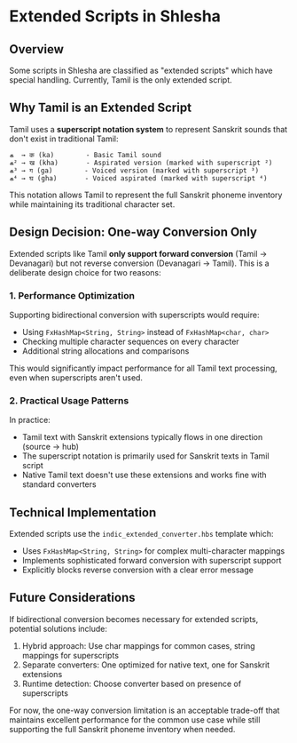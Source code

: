 # Extended Scripts in Shlesha

## Overview

Some scripts in Shlesha are classified as "extended scripts" which have special handling. Currently, Tamil is the only extended script.

## Why Tamil is an Extended Script

Tamil uses a **superscript notation system** to represent Sanskrit sounds that don't exist in traditional Tamil:

```
க  → क (ka)        - Basic Tamil sound
க² → ख (kha)       - Aspirated version (marked with superscript ²)
க³ → ग (ga)        - Voiced version (marked with superscript ³)  
க⁴ → घ (gha)       - Voiced aspirated (marked with superscript ⁴)
```

This notation allows Tamil to represent the full Sanskrit phoneme inventory while maintaining its traditional character set.

## Design Decision: One-way Conversion Only

Extended scripts like Tamil **only support forward conversion** (Tamil → Devanagari) but not reverse conversion (Devanagari → Tamil). This is a deliberate design choice for two reasons:

### 1. Performance Optimization

Supporting bidirectional conversion with superscripts would require:
- Using `FxHashMap<String, String>` instead of `FxHashMap<char, char>`
- Checking multiple character sequences on every character
- Additional string allocations and comparisons

This would significantly impact performance for all Tamil text processing, even when superscripts aren't used.

### 2. Practical Usage Patterns

In practice:
- Tamil text with Sanskrit extensions typically flows in one direction (source → hub)
- The superscript notation is primarily used for Sanskrit texts in Tamil script
- Native Tamil text doesn't use these extensions and works fine with standard converters

## Technical Implementation

Extended scripts use the `indic_extended_converter.hbs` template which:
- Uses `FxHashMap<String, String>` for complex multi-character mappings
- Implements sophisticated forward conversion with superscript support
- Explicitly blocks reverse conversion with a clear error message

## Future Considerations

If bidirectional conversion becomes necessary for extended scripts, potential solutions include:
1. Hybrid approach: Use char mappings for common cases, string mappings for superscripts
2. Separate converters: One optimized for native text, one for Sanskrit extensions
3. Runtime detection: Choose converter based on presence of superscripts

For now, the one-way conversion limitation is an acceptable trade-off that maintains excellent performance for the common use case while still supporting the full Sanskrit phoneme inventory when needed.